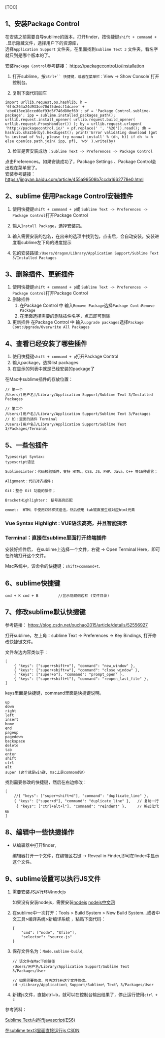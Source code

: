 [TOC]

## 1、安装Package Control    

在安装之前需要自导sublime的版本，打开finder，按快捷键`shift + command + .`显示隐藏文件，选择用户下的资源库，    
选择`Application Support` 文件夹，在里面找到`sublime Text 3` 文件夹，看名字就只到是哪个版本的了。    

安装`Package Control`参考链接： https://packagecontrol.io/installation    

1. 打开sublime，按`ctrl+`` 快捷键，或者在菜单栏：`View -> Show Console`打开控制台。    

2. 复制下面代码回车    

```
import urllib.request,os,hashlib; h = '6f4c264a24d933ce70df5dedcf1dcaee' + 'ebe013ee18cced0ef93d5f746d80ef60'; pf = 'Package Control.sublime-package'; ipp = sublime.installed_packages_path(); urllib.request.install_opener( urllib.request.build_opener( urllib.request.ProxyHandler()) ); by = urllib.request.urlopen( 'http://packagecontrol.io/' + pf.replace(' ', '%20')).read(); dh = hashlib.sha256(by).hexdigest(); print('Error validating download (got %s instead of %s), please try manual install' % (dh, h)) if dh != h else open(os.path.join( ipp, pf), 'wb' ).write(by)
```

3. 检查是否安装成功：`Sublime Text -> Preferences -> Package Control`    

点击Preferences。如果安装成功了，Package Settings 、Package Control会出现在菜单里了。   
安装参考链接：https://jingyan.baidu.com/article/455a99508b7ccda1662778e0.html    

## 2、sublime 使用Package Control安装插件

1. 使用快捷键`shift + command + p`或 `Sublime Text -> Preferences -> Package Control`打开Package Control     

2. 输入`Install Package`，选择安装包。  

3. 输入需要安装的包名，在出来的选项中找到包，点击后，会自动安装，安装进度看sublime左下角的进度提示   

4. 包的安装路径:`/Users/dragon/Library/Application Support/Sublime Text 3/Installed Packages`    

## 3、删除插件、更新插件   

1. 使用快捷键`shift + command + p`或 `Sublime Text -> Preferences -> Package Control`打开Package Control   
2. 删除插件
   1. 在Package Control 中 输入`Remove Package`选择`Package Cont:Remove Package`   
   2. 在里面选择需要的删除插件名字，点击即可删除
3. 更新插件 
    在Package Control 中 输入`upgrade packages`选择`Package Cont:Upgrade/Overwrite All Packages`    


## 4、查看已经安装了哪些插件

1. 使用快捷键`shift + command + p`打开Package Control
2. 输入package，选择list packages
3. 在显示的列表中就是已经安装的package了

在Mac中sublime插件的存放位置：

```
// 第一个
/Users/[用户名]/Library/Application Support/Sublime Text 3/Installed Packages

// 第二个
/Users/[用户名]/Library/Application Support/Sublime Text 3/Packages
// 如：里面的插件 Terminal
/Users/[用户名]/Library/Application Support/Sublime Text 3/Packages/Terminal
```



## 5、一些包插件   

```
Typescript Syntax: 
typescript语法  

SublimeLinter：代码校验插件，支持 HTML、CSS、JS、PHP、Java、C++ 等16种语言；

Alignment：代码对齐插件；

Git：整合 Git 功能的插件；

BracketHighlighter： 括号高亮匹配

emmet:  HTML 中使用CSS样式语法，然后使用 tab键直接生成对应html元素
```

### Vue Syntax Highlight : VUE语法高亮，并且智能提示
### Terminal：直接在sublime里面打开终端插件

安装好插件后， 在sublime上选择一个文件，右键 -> Open Terminal Here，即可在终端打开这个文件。

Mac系统中，该命令的快捷键：`shift+command+t`.



## 6、sublime快捷键



```
cmd + K cmd + B   		//显示隐藏侧边栏 (文件目录)
```



## 7、修改sublime默认快捷键

参考链接： https://blog.csdn.net/xuchao2015/article/details/52556927        

打开sublime，左上角：sublime Text -> Preferences -> Key Bindings, 打开修改快捷键文件。

文件左边内容类似于：

```
[
	{ "keys": ["super+shift+n"], "command": "new_window" },
	{ "keys": ["super+shift+w"], "command": "close_window" },
	{ "keys": ["super+o"], "command": "prompt_open" },
	{ "keys": ["super+shift+t"], "command": "reopen_last_file" },		
]
```

keys里面是快捷键，command里面是快捷键说明。

```
up
down
right
left
insert
home
end
pageup
pagedown
backspace
delete
tab
enter
shift
ctrl
alt
super (这个就是win键, mac上是commond键)
```

找到需要修改的快捷键，然后在右边修改：

```
[
	//{ "keys": ["super+shift+d"], "command": "duplicate_line" },
	{ "keys": ["super+d"], "command": "duplicate_line" },	// 复制一行
	 { "keys": ["ctrl+alt+l"], "command": "reindent" },  	// 格式化代码
]
```



## 8、编辑中一些快捷操作

- 从编辑器中打开finder，

  编辑器打开一个文件，在编辑区右键 -> Reveal in Finder,即可在finder中显示这个文件。



## 9、sublime设置可以执行JS文件

1. 需要安装JS运行环境nodejs

   如果没有安装nodejs，需要安装[nodejs](http://nodejs.org/)    [nodejs中文网](http://nodejs.cn/)

2. 在sublime中一次打开：Tools > Build System > New Build System...或者中文工具>编译系统>新编译系统 ，粘贴下面代码：

   ```
   {  
       "cmd": ["node", "$file"],  
       "selector": "source.js"  
   }
   ```

3. 保存文件名为：`Node.sublime-build`, 

   ```
   // 该文件在Mac下的路径
   /Users/用户名/Library/Application Support/Sublime Text 3/Packages/User

   // 如果需要修改，可再次打开这个文件修改。
   cd ~/Library/Application\ Support/Sublime\ Text\ 3/Packages/User
   ```

4. 新建js文件，直接ctrl+b，就可以在控制台输出结果了，停止运行使用`ctrl + c`

参考资料：

[Sublime Text内运行javascript(ES6)](https://segmentfault.com/a/1190000002291126)

[在sublime text3里面直接运行js CSDN](https://blog.csdn.net/tangxiujiang/article/details/78757468)

